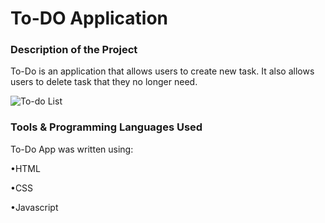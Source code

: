 # To-DO Application
### Description of the Project

To-Do is an application that allows users to create new task. It also allows users to delete task that they no longer need.


![To-do List](https://user-images.githubusercontent.com/35103232/55510883-46a13d80-562d-11e9-91c5-0fa211881935.png)

### Tools &  Programming Languages Used

To-Do App was written using:

•HTML

•CSS

•Javascript




